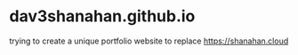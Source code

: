 # dav3shanahan.github.io
trying to create a unique portfolio website to replace https://shanahan.cloud
